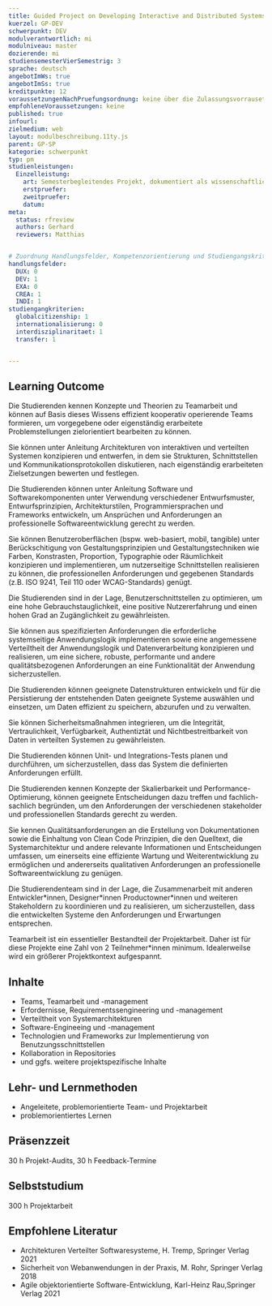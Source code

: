 ```yaml
---
title: Guided Project on Developing Interactive and Distributed Systems
kuerzel: GP-DEV
schwerpunkt: DEV
modulverantwortlich: mi
modulniveau: master
dozierende: mi
studiensemesterVierSemestrig: 3
sprache: deutsch
angebotImWs: true
angebotImSs: true
kreditpunkte: 12
voraussetzungenNachPruefungsordnung: keine über die Zulassungsvorrausetzungen zum Studium hinausgehenden
empfohleneVoraussetzungen: keine
published: true
infourl: 
zielmedium: web
layout: modulbeschreibung.11ty.js
parent: GP-SP
kategorie: schwerpunkt
typ: pm
studienleistungen:
  Einzelleistung:
    art: Semesterbegleitendes Projekt, dokumentiert als wissenschaftliches Papier / Präsentation
    erstpruefer: 
    zweitpruefer: 
    datum:
meta:
  status: rfreview
  authors: Gerhard
  reviewers: Matthias


# Zuordnung Handlungsfelder, Kompetenzorientierung und Studiengangskriterien für Modulmatrix
handlungsfelder:
  DUX: 0
  DEV: 1
  EXA: 0
  CREA: 1
  INDI: 1
studiengangkriterien:
  globalcitizenship: 1
  internationalisierung: 0
  interdisziplinaritaet: 1
  transfer: 1


---
```



## Learning Outcome

Die Studierenden kennen Konzepte und Theorien zu Teamarbeit und können auf Basis dieses Wissens effizient kooperativ operierende Teams formieren, um vorgegebene oder eigenständig erarbeitete Problemstellungen zielorientiert bearbeiten zu können.

Sie können unter Anleitung Architekturen von interaktiven und verteilten Systemen konzipieren und entwerfen, in dem sie Strukturen, Schnittstellen und Kommunikationsprotokollen diskutieren, nach eigenständig erarbeiteten Zielsetzungen bewerten und festlegen.

Die Studierenden können unter Anleitung Software und Softwarekomponenten unter Verwendung verschiedener Entwurfsmuster, Entwurfsprinzipien, Architekturstilen, Programmiersprachen und Frameworks entwickeln, um Ansprüchen und Anforderungen an professionelle Softwareentwicklung gerecht zu werden.

Sie können Benutzeroberflächen (bspw. web-basiert, mobil, tangible) unter Berückschitigung von Gestaltungsprinzipien und Gestaltungstechniken wie Farben, Konstrasten, Proportion, Typographie oder Räumlichkeit konzipieren und implementieren, um nutzerseitige Schnittstellen realisieren zu können, die professionellen Anforderungen und gegebenen Standards (z.B. ISO 9241, Teil 110 oder WCAG-Standards) genügt.

Die Studierenden sind in der Lage, Benutzerschnittstellen zu optimieren, um eine hohe Gebrauchstauglichkeit, eine positive Nutzererfahrung und einen hohen Grad an Zugänglichkeit zu gewährleisten.

Sie können aus spezifizierten Anforderungen die erforderliche systemseitige Anwendungslogik implementieren sowie eine angemessene Verteiltheit der Anwendungslogik und Datenverarbeitung konzipieren und realisieren, um eine sichere, robuste, performante und andere qualitätsbezogenen Anforderungen an eine Funktionalität der Anwendung sicherzustellen.

Die Studierenden können geeignete Datenstrukturen entwickeln und für die Persistierung der entstehenden Daten geeignete Systeme auswählen und einsetzen, um Daten effizient zu speichern, abzurufen und zu verwalten.

Sie können Sicherheitsmaßnahmen integrieren, um die Integrität, Vertraulichkeit, Verfügbarkeit, Authentiztät und Nichtbestreitbarkeit von Daten in verteilten Systemen zu gewährleisten.

Die Studierenden können Unit- und Integrations-Tests planen und durchführen, um sicherzustellen, dass das System die definierten Anforderungen erfüllt.

Die Studierenden kennen Konzepte der Skalierbarkeit und Performance-Optimierung, können geeignete Entscheidungen dazu treffen und fachlich-sachlich begründen, um den Anforderungen der verschiedenen stakeholder und professionellen Standards gerecht zu werden.

Sie kennen Qualitätsanforderungen an die Erstellung von Dokumentationen sowie die Einhaltung von Clean Code Prinzipien, die den Quelltext, die Systemarchitektur und andere relevante Informationen und Entscheidungen umfassen, um einerseits eine effiziente Wartung und Weiterentwicklung zu ermöglichen und andererseits qualitativen Anforderungen an professionelle Softwareentwicklung zu genügen.

Die Studierendenteam sind in der Lage, die  Zusammenarbeit mit anderen Entwickler\*innen, Designer\*innen Productowner\*innen und weiteren Stakeholdern zu koordinieren und zu realisieren, um sicherzustellen, dass die entwickelten Systeme den Anforderungen und Erwartungen entsprechen.

Teamarbeit ist ein essentieller Bestandteil der Projektarbeit. Daher ist für diese Projekte eine Zahl von 2 Teilnehmer\*innen minimum. Idealerweilse wird ein größerer Projektkontext aufgespannt.


## Inhalte
- Teams, Teamarbeit und -management
- Erfordernisse, Requirementssengineering und -management
- Verteiltheit von Systemarchitekturen
- Software-Engineeing und -management
- Technologien und Frameworks zur Implementierung von Benutzungsschnittstellen
- Kollaboration in Repositories
- und ggfs. weitere projektspezifische Inhalte

## Lehr- und Lernmethoden

* Angeleitete, problemorientierte Team- und Projektarbeit
* problemorientiertes Lernen


## Präsenzzeit
30 h Projekt-Audits, 30 h Feedback-Termine

## Selbststudium
300 h Projektarbeit

## Empfohlene Literatur

* Architekturen Verteilter Softwaresysteme, H. Tremp, Springer Verlag 2021
* Sicherheit von Webanwendungen in der Praxis, M. Rohr, Springer Verlag 2018
* Agile objektorientierte Software-Entwicklung, Karl-Heinz Rau,Springer Verlag 2021

